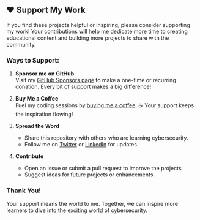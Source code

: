 ## ❤️ Support My Work

If you find these projects helpful or inspiring, please consider supporting my work! Your contributions will help me dedicate more time to creating educational content and building more projects to share with the community.

### Ways to Support:
1. **Sponsor me on GitHub**  
   Visit my [GitHub Sponsors page](https://github.com/sponsors/CoderBlee/dashboard) to make a one-time or recurring donation. Every bit of support makes a big difference!

2. **Buy Me a Coffee**  
   Fuel my coding sessions by [buying me a coffee](https://buymeacoffee.com/gamu
   ). ☕ Your support keeps the inspiration flowing!

3. **Spread the Word**  
   - Share this repository with others who are learning cybersecurity.  
   - Follow me on [Twitter](https://x.com/ChiRai_rai) or [LinkedIn](https://www.linkedin.com/in/gamuchirai-blessing-muchafa/) for updates.  

4. **Contribute**  
   - Open an issue or submit a pull request to improve the projects.  
   - Suggest ideas for future projects or enhancements.  

### Thank You!
Your support means the world to me. Together, we can inspire more learners to dive into the exciting world of cybersecurity.

